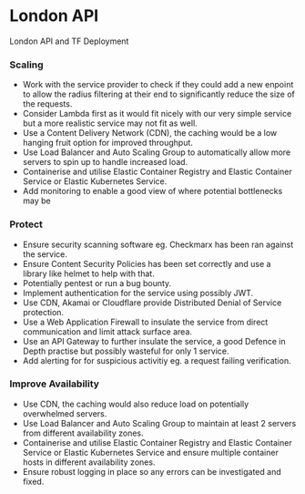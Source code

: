 # London API
London API and TF Deployment

### Scaling
* Work with the service provider to check if they could add a new enpoint to allow the radius filtering at their end to significantly reduce the size of the requests.
* Consider Lambda first as it would fit nicely with our very simple service but a more realistic service may not fit as well.
* Use a Content Delivery Network (CDN), the caching would be a low hanging fruit option for improved throughput.
* Use Load Balancer and Auto Scaling Group to automatically allow more servers to spin up to handle increased load.
* Containerise and utilise Elastic Container Registry and Elastic Container Service or Elastic Kubernetes Service.
* Add monitoring to enable a good view of where potential bottlenecks may be

### Protect
* Ensure security scanning software eg. Checkmarx has been ran against the service.
* Ensure Content Security Policies has been set correctly and use a library like helmet to help with that.
* Potentially pentest or run a bug bounty.
* Implement authentication for the service using possibly JWT.
* Use CDN, Akamai or Cloudflare provide Distributed Denial of Service protection.
* Use a Web Application Firewall to insulate the service from direct communication and limit attack surface area.
* Use an API Gateway to further insulate the service, a good Defence in Depth practise but possibly wasteful for only 1 service.
* Add alerting for for suspicious activitiy eg. a request failing verification.

### Improve Availability
* Use CDN, the caching would also reduce load on potentially overwhelmed servers.
* Use Load Balancer and Auto Scaling Group to maintain at least 2 servers from different availability zones.
* Containerise and utilise Elastic Container Registry and Elastic Container Service or Elastic Kubernetes Service and ensure multiple container hosts in different availability zones.
* Ensure robust logging in place so any errors can be investigated and fixed.
